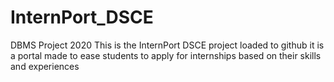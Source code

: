 # InternPort_DSCE
DBMS Project 2020
This is the InternPort DSCE project loaded to github 
it is a portal made to ease students to apply for internships based on their skills and experiences
